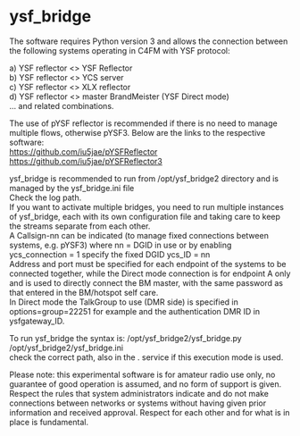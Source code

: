 # ysf_bridge

The software requires Python version 3 and allows the connection between the following systems operating in C4FM with YSF protocol:

a) YSF reflector <> YSF Reflector<br>
b) YSF reflector <> YCS server<br>
c) YSF reflector <> XLX reflector<br>
d) YSF reflector <> master BrandMeister (YSF Direct mode)<br>
... and related combinations.<br>

The use of pYSF reflector is recommended if there is no need to manage multiple flows, otherwise pYSF3. Below are the links to the respective software:<br>
https://github.com/iu5jae/pYSFReflector<br>
https://github.com/iu5jae/pYSFReflector3

ysf_bridge is recommended to run from /opt/ysf_bridge2 directory and is managed by the ysf_bridge.ini file<br>
Check the log path.<br>
If you want to activate multiple bridges, you need to run multiple instances of ysf_bridge, each with its own configuration file and taking care to keep the streams separate from each other.<br>
A Callsign-nn can be indicated (to manage fixed connections between systems, e.g. pYSF3) where nn = DGID in use or by enabling ycs_connection = 1 specify the fixed DGID ycs_ID = nn<br>
Address and port must be specified for each endpoint of the systems to be connected together, while the Direct mode connection is for endpoint A only and is used to directly connect the BM master, with the same password as that entered in the BM/hotspot self care.<br> In Direct mode the TalkGroup to use (DMR side) is specified in options=group=22251 for example and the authentication DMR ID in ysfgateway_ID.

To run ysf_bridge the syntax is:
/opt/ysf_bridge2/ysf_bridge.py /opt/ysf_bridge2/ysf_bridge.ini<br>
check the correct path, also in the . service if this execution mode is used.<br>

Please note: this experimental software is for amateur radio use only, no guarantee of good operation is assumed, and no form of support is given. Respect the rules that system administrators indicate and do not make connections between networks or systems without having given prior information and received approval. Respect for each other and for what is in place is fundamental.
